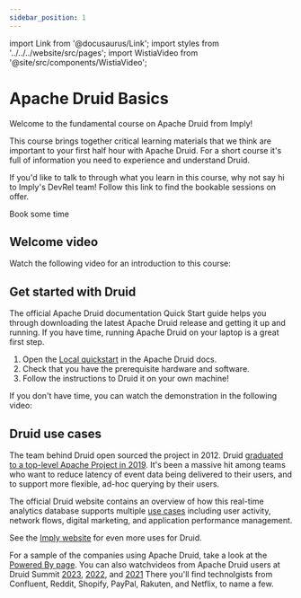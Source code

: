 ```yaml
---
sidebar_position: 1
---
```

import Link from '@docusaurus/Link';
import styles from '../../../website/src/pages';
import WistiaVideo from '@site/src/components/WistiaVideo';

# Apache Druid Basics

Welcome to the fundamental course on Apache Druid from Imply!

This course brings together critical learning materials that we think are important to your first half hour with Apache Druid.
For a short course it's full of information you need to experience and understand Druid.

If you'd like to talk to through what you learn in this course, why not say hi to Imply's DevRel team! Follow this link to find the bookable sessions on offer.

<div className={styles.buttons}>
          <Link
            className="button button--secondary button--lg"
            to="https://calendly.com/druidcommunity">
            Book some time
          </Link>
        </div>

## Welcome video

Watch the following video for an introduction to this course:

<!--TBD UPDATE FINAL VIDEO-->

<WistiaVideo videoId="yz0vrf2ilb" />

## Get started with Druid

The official Apache Druid documentation Quick Start guide helps you through downloading the latest Apache Druid release and getting it up and running.
If you have time, running Apache Druid on your laptop is a great first step.

1. Open the [Local quickstart](https://druid.apache.org/docs/latest/tutorials/) in the Apache Druid docs.
2. Check that you have the prerequisite hardware and software.
3. Follow the instructions to Druid it on your own machine!

If you don't have time, you can watch the demonstration in the following video:

<!--TBD UPDATE FINAL VIDEO-->

<WistiaVideo videoId="yz0vrf2ilb" />

## Druid use cases

The team behind Druid open sourced  the project in 2012.
Druid [graduated to a top-level Apache Project in 2019](https://lists.apache.org/thread/16b4h20gpo2m14mjgb4hz4563glwzs7c).
It's been a massive hit among teams who want to reduce latency of event data being delivered to their users, and to support more flexible, ad-hoc querying by their users.

The official Druid website contains an overview of how this real-time analytics database supports multiple [use cases](https://druid.apache.org/use-cases/) including user activity, network flows, digital marketing, and application performance management.

<!-- TBD Feel like we should do a deeper link than imply.io here -->
See the [Imply website](https://imply.io/) for even more uses for Druid.

For a sample of the companies using Apache Druid, take a look at the [Powered By page](https://druid.apache.org/druid-powered/).
You can also watchvideos from Apache Druid users at Druid Summit [2023](https://www.youtube.com/playlist?list=PLDZysOZKycN4UZTJ8B3xQXdpqdmK8iiC5), [2022](https://www.youtube.com/playlist?list=PLDZysOZKycN6Bhp8sfenweb0qtRQELbDx), and [2021](https://www.youtube.com/playlist?list=PLDZysOZKycN4FuohgyYNEuI_Azt2ySIE_)
There you'll find technolgists from Confluent, Reddit, Shopify, PayPal, Rakuten, and Netflix, to name a few.





